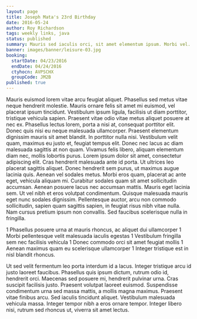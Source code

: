 ```yaml
---
layout: page
title: Joseph Mata's 23rd Birthday
date: 2016-05-24
author: Roy Richardson
tags: weekly links, java
status: published
summary: Mauris sed iaculis orci, sit amet elementum ipsum. Morbi vel.
banner: images/banner/leisure-03.jpg
booking:
  startDate: 04/23/2016
  endDate: 04/24/2016
  ctyhocn: AVPSCHX
  groupCode: JM2B
published: true
---
```

Mauris euismod lorem vitae arcu feugiat aliquet. Phasellus sed metus vitae neque hendrerit molestie. Mauris ornare felis sit amet mi euismod, vel placerat ipsum tincidunt. Vestibulum ipsum ligula, facilisis ut diam porttitor, tristique vehicula sapien. Praesent vitae odio vitae metus aliquet posuere at nec ex. Phasellus lectus lorem, porta a nisi at, consequat porttitor elit. Donec quis nisi eu neque malesuada ullamcorper. Praesent elementum dignissim mauris sit amet blandit. In porttitor nulla nisi. Vestibulum velit quam, maximus eu justo et, feugiat tempus elit. Donec nec lacus ac diam malesuada sagittis at non quam. Vivamus felis libero, aliquam elementum diam nec, mollis lobortis purus. Lorem ipsum dolor sit amet, consectetur adipiscing elit. Cras hendrerit malesuada ante id porta. Ut ultrices leo placerat sagittis aliquet. Donec hendrerit sem purus, ut maximus augue lacinia quis.
Aenean vel sodales metus. Morbi eros quam, placerat ac ante eget, vehicula aliquam mi. Curabitur sodales quam sit amet sollicitudin accumsan. Aenean posuere lacus nec accumsan mattis. Mauris eget lacinia sem. Ut vel nibh et eros volutpat condimentum. Quisque malesuada mauris eget nunc sodales dignissim. Pellentesque auctor, arcu non commodo sollicitudin, sapien quam sagittis sapien, in feugiat risus nibh vitae nulla. Nam cursus pretium ipsum non convallis. Sed faucibus scelerisque nulla in fringilla.

1 Phasellus posuere urna at mauris rhoncus, ac aliquet dui ullamcorper
1 Morbi pellentesque velit malesuada iaculis egestas
1 Vestibulum fringilla sem nec facilisis vehicula
1 Donec commodo orci sit amet feugiat mollis
1 Aenean maximus quam eu scelerisque ullamcorper
1 Integer tristique est in nisl blandit rhoncus.

Ut sed velit fermentum leo porta interdum id a lacus. Integer tristique arcu id justo laoreet faucibus. Phasellus quis ipsum dictum, rutrum odio id, hendrerit orci. Maecenas sed posuere mi, hendrerit pulvinar urna. Cras suscipit facilisis justo. Praesent volutpat laoreet euismod. Suspendisse condimentum urna sed massa mattis, a mollis magna maximus. Praesent vitae finibus arcu. Sed iaculis tincidunt aliquet. Vestibulum malesuada vehicula massa. Integer tempor nibh a eros ornare tempor. Integer libero nisi, rutrum sed rhoncus ut, viverra sit amet lectus.
